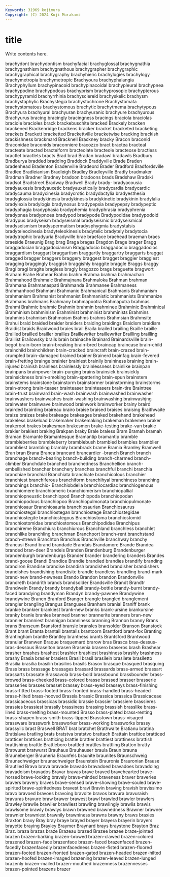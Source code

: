 ```yaml
---
Keywords: 31969 kojimura
Copyright: (C) 2024 Koji Murakami
---
```


# title

Write contents here.



brachydont brachydontism
brachyfacial brachyglossal brachygnathia brachygnathism brachygnathous brachygrapher brachygraphic brachygraphical brachygraphy brachyhieric
brachylogies brachylogy brachymetropia brachymetropic Brachyoura brachyphalangia Brachyphyllum brachypinacoid brachypinacoidal brachypleural
brachypnea brachypodine brachypodous brachyprism brachyprosopic brachypterous brachypyramid brachyrrhinia brachysclereid brachyskelic
brachysm brachystaphylic Brachystegia brachystochrone Brachystomata brachystomatous brachystomous brachytic brachytmema brachytypous
Brachyura brachyural brachyuran brachyuranic brachyure brachyurous Brachyurus bracing bracingly bracingness
bracings braciola braciolas braciole bracioles brack brackebuschite bracked Brackely bracken
brackened Brackenridge brackens bracker bracket bracketed bracketing brackets Brackett bracketted
Brackettville bracketwise bracking brackish brackishness brackmard Bracknell Brackney bracky Bracon
braconid Braconidae braconids braconniere bracozzo bract bractea bracteal bracteate bracted
bracteiform bracteolate bracteole bracteose bractless bractlet bractlets bracts Brad brad
Bradan bradawl bradawls Bradbury Bradburya bradded bradding Braddock Braddyville Brade
Braden bradenhead Bradenton Bradenville Bradeord Brader Bradford Bradfordsville Bradlee Bradleianism
Bradleigh Bradley Bradleyville Bradly bradmaker Bradman Bradner Bradney bradoon bradoons
brads Bradshaw Bradski bradsot Bradstreet Bradway Bradwell Brady brady- bradyacousia
bradyauxesis bradyauxetic bradyauxetically bradycardia bradycardic bradycauma bradycinesia bradycrotic bradydactylia bradyesthesia
bradyglossia bradykinesia bradykinesis bradykinetic bradykinin bradylalia bradylexia bradylogia bradynosus bradypepsia
bradypepsy bradypeptic bradyphagia bradyphasia bradyphemia bradyphrasia bradyphrenia bradypnea bradypnoea bradypod
bradypode Bradypodidae bradypodoid Bradypus bradyseism bradyseismal bradyseismic bradyseismical bradyseismism bradyspermatism
bradysphygmia bradystalsis bradyteleocinesia bradyteleokinesis bradytelic bradytely bradytocia bradytrophic bradyuria Bradyville
brae braeface braehead braeman braes braeside Braeunig Brag brag Braga
bragas Bragdon Brage brager Bragg braggadocian braggadocianism Braggadocio braggadocio braggadocios
braggardism braggart braggartism braggartly braggartry braggarts braggat bragged bragger braggers
braggery braggest bragget braggier braggiest bragging braggingly braggish braggishly braggite
braggle Braggs braggy Bragi bragi bragite bragless bragly bragozzo brags
braguette bragwort Braham Brahe Brahear Brahm brahm Brahma brahma brahmachari
Brahmahood Brahmaic Brahmajnana Brahmaloka Brahman brahman Brahmana Brahmanaspati Brahmanda Brahmanee
Brahmaness Brahmanhood Brahmani Brahmanic Brahmanical Brahmanis Brahmanism brahmanism Brahmanist brahmanist
Brahmanistic brahmanists Brahmanize Brahmans brahmans Brahmany brahmapootra Brahmaputra brahmas Brahmi
Brahmic brahmic Brahmin brahmin brahminee Brahminic Brahminical Brahminism brahminism Brahminist
brahminist brahminists Brahmins brahmins brahmism Brahmoism Brahms brahms Brahmsian Brahmsite
Brahui braid braided braider braiders braiding braidings Braidism braidism Braidist
braids Braidwood braies brail Braila brailed brailing Braille braille Brailled
brailled brailler brailles Braillewriter braillewriter Brailling brailling Braillist Brailowsky brails
brain brainache Brainard Brainardsville brain-begot brain-born brain-breaking brain-bred braincap braincase
brain-child brainchild brainchildren brain-cracked braincraft brain-crazed brain-crumpled brain-damaged brained brainer
Brainerd brainfag brain-fevered brain-fretting brainge brainier brainiest brainily braininess braining
brain-injured brainish brainless brainlessly brainlessness brainlike brainpan brainpans brainpower brain-purging
brains brainsick brainsickly brainsickness brain-smoking brain-spattering brain-spun brainstem brainstems brainstone
brainstorm brainstormer brainstorming brainstorms brain-strong brain-teaser brainteaser brainteasers brain-tire Braintree
brain-trust brainward brain-wash brainwash brainwashed brainwasher brainwashers brainwashes brain-washing brainwashing
brainwashjng brainwater brainwave brainwood brainwork brainworker brainy braird brairded brairding
braireau brairo braise braised braises braising Braithwaite braize braizes brake
brakeage brakeages braked brakehand brakehead brakeless brakeload brakemaker brakemaking brakeman
brakemen braker brakeroot brakes brakesman brakesmen brake-testing brake-van brakie brakier
brakiest braking Brakpan braky Brale braless Bram Bramah bramah Braman
Bramante Bramantesque Bramantip bramantip bramble brambleberries brambleberry bramblebush brambled brambles
bramblier brambliest brambling brambly brambrack brame Bramia Bramley Bramwell Bran
bran Brana Branca brancard brancardier -branch Branch branch branchage branch-bearing
branch-building branch-charmed branch-climber Branchdale branched branchedness Branchellion branch-embellished brancher branchery
branches branchful branchi branchia branchiae branchial Branchiata branchiate branchicolous branchier
branchiest branchiferous branchiform branchihyal branchiness branching branchings branchio- Branchiobdella branchiocardiac
branchiogenous branchiomere branchiomeric branchiomerism branchiopallial branchiopneustic branchiopod Branchiopoda branchiopodan branchiopodous
branchiopoo Branchiopulmonata branchiopulmonate branchiosaur Branchiosauria branchiosaurian Branchiosaurus branchiostegal branchiostegan branchiostege
Branchiostegidae branchiostegite branchiostegous Branchiostoma branchiostomid Branchiostomidae branchiostomous Branchipodidae Branchipus branchireme
Branchiura branchiurous Branchland branchless branchlet branchlike branchling branchman Branchport branch-rent
branchstand branch-strewn Branchton Branchus Branchville branchway branchy Brancusi Brand brand
brandade Brandais Brandamore Brande Brandea branded bran-deer Brandeis Branden Brandenburg
Brandenburger brandenburgh brandenburgs Brander brander brandering branders Brandes brand-goose Brandi
Brandice Brandie brandied brandies brandify branding brandiron Brandise brandise brandish
brandished brandisher brandishers brandishes brandishing brandisite brandle brandless brandling brand-mark
brand-new brand-newness Brando Brandon brandon Brandonville brandreth brandrith brands brandsolder
Brandsville Brandt Brandtr Brandwein Brandy brandy brandyball brandy-bottle brandy-burnt brandy-faced
brandying brandyman Brandyn brandy-pawnee Brandywine brandywine Branen Branford Branger brangle
brangled branglement brangler brangling Brangus Branguses Branham branial Braniff brank
brankie brankier brankiest brank-new branks brank-ursine brankursine branky branle branles
branned branner brannerite branners bran-new brannier branniest brannigan branniness branning
Brannon branny Brans brans Branscum Bransford bransle bransles bransolder Branson
Branstock Brant brant Branta brantail brantails brantcorn Brantford brant-fox Branting
Brantingham brantle Brantley brantness brants Brantsford Brantwood branular Branwen Braque
braquemard brarow bras Brasca bras-dessus-bras-dessous Braselton brasen Brasenia brasero braseros
brash Brashear brasher brashes brashest brashier brashiest brashiness brashly brashness
brashy Brasia brasier brasiers Brasil brasil brasilein brasilete brasiletto Brasilia
brasilia brasilin brasilins brasils Brasov brasque brasqued brasquing Brass brass
brassage brassages brassard brassards brass-armed brassart brassarts brassate Brassavola brass-bold
brassbound brassbounder brass-browed brass-cheeked brass-colored brasse brassed brasser brasserie brasseries
brasses brasset brassey brass-eyed brasseys brass-finishing brass-fitted brass-footed brass-fronted brass-handled
brass-headed brass-hilted brass-hooved Brassia brassic Brassica brassica Brassicaceae brassicaceous brassicas
brassidic brassie brassier brassiere brassieres brassies brassiest brassily brassiness brassing
brassish brasslike brass-lined brass-melting brass-mounted Brasso brass-plated brass-renting brass-shapen brass-smith
brass-tipped Brasstown brass-visaged brassware brasswork brassworker brass-working brassworks brassy brassylic
brast Braswell BRAT brat bratchet Brathwaite Bratianu bratina Bratislava bratling
brats bratstva bratstvo brattach Brattain brattice bratticed bratticer brattices bratticing
brattie brattier brattiest brattiness brattish brattishing brattle Brattleboro brattled brattles
brattling Bratton bratty Bratwurst bratwurst Brauhaus Brauhauser braula Braun brauna
Brauneberger Brauneria Braunfels braunite braunites Braunschweig Braunschweiger braunschweiger Braunstein Brauronia
Brauronian Brause Brautlied Brava brava bravade bravado bravadoed bravadoes bravadoing
bravadoism bravados Bravar bravas brave braved bravehearted brave-horsed brave-looking bravely
brave-minded braveness braver braveries bravers bravery braves brave-sensed brave-showing brave-souled
brave-spirited brave-spiritedness bravest bravi Bravin braving bravish bravissimo bravo bravoed
bravoes bravoing bravoite bravos bravura bravuraish bravuras bravure braw brawer
brawest brawl brawled brawler brawlers Brawley brawlie brawlier brawliest brawling
brawlingly brawlis brawls brawlsome brawly brawlys brawn brawned brawnedness Brawner
brawner brawnier brawniest brawnily brawniness brawns brawny braws braxies Braxton
braxy Bray bray braye brayed brayer brayera brayerin brayers brayette
braying Brayley Braymer Braynard brays braystone Brayton Braz Braz. braza
brazas braze Brazeau brazed Brazee brazee braze-jointed brazen brazen-barking brazen-browed
brazen-clawed brazen-colored brazened brazen-face brazenface brazen-faced brazenfaced brazen-facedly brazenfacedly brazenfacedness
brazen-fisted brazen-floored brazen-footed brazen-fronted brazen-gated brazen-headed brazen-hilted brazen-hoofed brazen-imaged brazening
brazen-leaved brazen-lunged brazenly brazen-mailed brazen-mouthed brazenness brazennesses brazen-pointed brazens brazer
